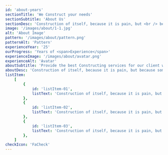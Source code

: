 ```yaml
---
id: 'about-years'
sectionTitle: 'We Construct your needs'
sectionSubtitle: 'About Us'
sectionDesc: 'Construction of itself, because it is pain, but <br /> because some proper style design occur in toil and pain pleasure we have expert team'
image: '/images/about/1-1.jpg'
alt: 'About Image'
pattern: '/images/about/pattern.png'
patternAlt: 'Pattern'
experienceYear: '25'
ourProgress: 'Years of <span>Experience</span>'
experienceImage: '/images/about/avatar.png'
experienceAlt: 'Avatar'
aboutSubtitle: 'Provide the best Constructing services for our client with their satisfaction'
aboutDesc: 'Construction of itself, because it is pain, but because some are proper style design occur in toil and pain pleasure we have a expert team some of the main features..'
listItem:
    [
        {
            id: 'listItem-01',
            listText: 'Construction of itself, because it is pain, but because proper style design occur in toil and pain pleasure',
        },
        {
            id: 'listItem-02',
            listText: 'Construction of itself, because it is pain, but because proper style design occur in toil and pain pleasure',
        },
        {
            id: 'listItem-03',
            listText: 'Construction of itself, because it is pain, but because proper style design occur in toil and pain pleasure',
        },
    ]
checkIcon: 'FaCheck'
---
```

